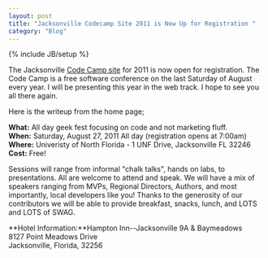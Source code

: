 ```yaml
---
layout: post
title: "Jacksonville Codecamp Site 2011 is Now Up for Registration "
category: "Blog"
---
```

{% include JB/setup %}

The Jacksonville [Code Camp site](http://www.jaxcodecamp.com/Home.aspx "Jacksonville Code Camp 2011") for 2011 is now open for registration. The Code Camp is a free software conference on the last Saturday of August every year. I will be presenting this year in the web track. I hope to see you all there again.

Here is the writeup from the home page;

**What:** All day geek fest focusing on code and not marketing fluff.  
 **When:** Saturday, August 27, 2011 All day (registration opens at 7:00am)  
 **Where:** Univeristy of North Florida - 1 UNF Drive, Jacksonville FL 32246  
 **Cost:** Free!

Sessions will range from informal "chalk talks", hands on labs, to presentations. All are welcome to attend and speak. We will have a mix of speakers ranging from MVPs, Regional Directors, Authors, and most importantly, local developers like you! Thanks to the generosity of our contributors we will be able to provide breakfast, snacks, lunch, and LOTS and LOTS of SWAG.

**Hotel Information:**Hampton Inn--Jacksonville 9A & Baymeadows  
 8127 Point Meadows Drive  
 Jacksonville, Florida, 32256